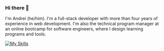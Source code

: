 ### Hi there 👋

I'm Andrei (he/him). I'm a full-stack developer with more than four years of experience in web development. I'm also the technical program manager at an online bootcamp for software engineers, where I design learning programs and tools.

[![My Skills](https://skillicons.dev/icons?i=js,react,vue,nodejs,mongodb,vscode,aws)](https://skillicons.dev)
